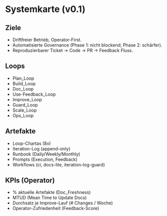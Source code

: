 # Systemkarte (v0.1)

## Ziele

- Driftfreier Betrieb, Operator-First.
- Automatisierte Governance (Phase 1: nicht blockend; Phase 2: schärfer).
- Reproduzierbarer Ticket → Code → PR → Feedback Fluss.

## Loops

- Plan_Loop
- Build_Loop
- Doc_Loop
- Use-Feedback_Loop
- Improve_Loop
- Guard_Loop
- Scale_Loop
- Ops_Loop

## Artefakte

- Loop-Chartas (8x)
- Iteration-Log (append-only)
- Runbook (Daily/Weekly/Monthly)
- Prompts (Execution, Feedback)
- Workflows (ci, docs-lite, iteration-log-guard)

## KPIs (Operator)

- % aktuelle Artefakte (Doc_Freshness)
- MTUD (Mean Time to Update Docs)
- Durchsatz je Improve-Lauf (# Changes / Woche)
- Operator-Zufriedenheit (Feedback-Score)
